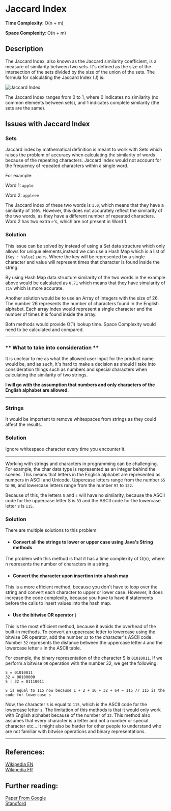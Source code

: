 # Jaccard Index

**Time Complexity**: O(n + m)

**Space Complexity**: O(n + m)

## Description

The Jaccard Index, also known as the Jaccard similarity coefficient, is a measure of similarity between two sets. It's
defined as the size of the intersection of the sets divided by the size of the union of the sets.
The formula for calculating the Jaccard Index (J) is:

![Jaccard Index](https://wikimedia.org/api/rest_v1/media/math/render/svg/b80075655821258068b67f3121a490dd65577083)

The Jaccard Index ranges from 0 to 1, where 0 indicates no similarity (no common elements between sets), and 1 indicates
complete similarity (the sets are the same).

## Issues with Jaccard Index

### Sets

Jaccard index by mathematical definition is meant to work with Sets which raises the problem of accuracy when
calculating the similarity of words because of the repeating characters.
Jaccard index would not account for the frequency of repeated characters within a single word.

For example:

Word 1: `apple`

Word 2: `appleee`

The Jaccard index of these two words is `1.0`, which means that they have a similarity of `100%`. However,
this does not accurately reflect the similarity of the two words, as they have a different number of repeated
characters.
Word 2 has two extra `e`'s, which are not present in Word 1.

### Solution

This issue can be solved by instead of using a Set data structure which only allows for unique elements,instead
we can use a Hash Map which is a list of `{Key : Value}` pairs. Where the key will be represented by a single character
and value will represent times that character is found inside the string.

By using Hash Map data structure similarity of the two words in the example above would be calculated as `0.71`
which means that they have simularity of `71%` which is more accurate.


Another solution would be to use an Array of Integers with the size of 26. The number 26 represents the number of
characters found in the English alphabet.
Each array index would represent a single character and the number of times it is found inside the array.

Both methods would provide O(1) lookup time. Space Complexity would need to be calculated and compared.

---

### ** What to take into consideration **
It is unclear to me as what the allowed user input for the product name would be, and as such, it's hard to make a decision
as should I take into consideration things such as numbers and special characters when calculating the similarity of two strings.

**I will go with the assumption that numbers and only characters of the English alphabet are allowed.**

---
### Strings

It would be important to remove whitespaces from strings as they could affect the results.

### Solution
Ignore whitespace character every time you encounter it.

---

Working with strings and characters in programming can be challenging. For example, the char data type is represented 
as an integer behind the scenes. This means that letters in the English alphabet are represented as numbers in ASCII and 
Unicode. Uppercase letters range from the number `65` to `90`, and lowercase letters range from the number `97` to `122`.

Because of this, the letters `S` and `s` will have no similarity, because the ASCII code for the uppercase letter S is `83` 
and the ASCII code for the lowercase letter s is `115`.

### Solution
There are multiple solutions to this problem:

- #### Convert all the strings to lower or upper case using Java's String methods 
The problem with this method is that it has a time complexity of O(n), where n represents the number of characters in a string.


- #### Convert the character upon insertion into a hash map 
This is a more efficient method, because you don't have to loop over the string and convert each character to upper 
or lower case. However, it does increase the code complexity, because you have to have if statements before the calls to insert values into the hash map.


- #### Use the bitwise OR operator `|`
This is the most efficient method, because it avoids the overhead of the built-in methods.
To convert an uppercase letter to lowercase using the bitwise OR operator, add the number `32` to the character's 
ASCII code. Number `32` represents the distance between the uppercase letter `A` and the lowercase letter `a` in the ASCII table.

For example, the binary representation of the character S is `01010011`. If we perform a bitwise `OR` operation with the
number 32, we get the following:
```
S = 01010011
32 = 00100000
S | 32 = 01110011

S is equal to 115 now because 1 + 2 + 16 + 32 + 64 = 115 // 115 is the code for lowercase s 
```
Now, the character `S` is equal to `115`, which is the ASCII code for the lowercase letter `s`.
The limitation of this methods is that it would only work with English alphabet because of the number of `32`.
This method also assumes that every character is a letter and not a number or special character etc...
It might also be harder for other people to understand who are not familiar with bitwise operations and binary representations.

---

## References:

[Wikipedia EN](https://en.wikipedia.org/wiki/Jaccard_index)\
[Wikipedia FR](https://fr.wikipedia.org/wiki/Indice_et_distance_de_Jaccard)

## Further reading:

[Paper From Google](https://static.googleusercontent.com/media/research.google.com/en/us/pubs/archive/36928.pdf)\
[Standford](http://theory.stanford.edu/~sergei/papers/soda10-jaccard.pdf)
